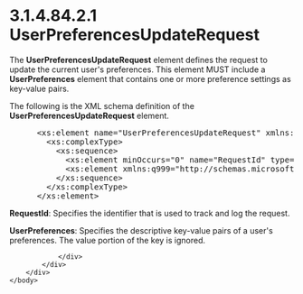 <html dir="LTR" xmlns:mshelp="http://msdn.microsoft.com/mshelp" xmlns:ddue="http://ddue.schemas.microsoft.com/authoring/2003/5" xmlns:xlink="http://www.w3.org/1999/xlink" xmlns:tool="http://www.microsoft.com/tooltip">
    <head>
        <meta http-equiv="Content-Type" content="text/html; CHARSET=utf-8"></meta>
        <meta name="save" content="history"></meta>
        <title>3.1.4.84.2.1 UserPreferencesUpdateRequest</title>
        <xml>
            <mshelp:toctitle title="3.1.4.84.2.1 UserPreferencesUpdateRequest"></mshelp:toctitle>
            <mshelp:rltitle title="[MS-SSMDSWS-15]: UserPreferencesUpdateRequest"></mshelp:rltitle>
            <mshelp:keyword index="A" term="0f7bfad5-3215-4b06-9983-97d78dd50c34"></mshelp:keyword>
            <mshelp:attr name="DCSext.ContentType" value="open specification"></mshelp:attr>
            <mshelp:attr name="AssetID" value="0f7bfad5-3215-4b06-9983-97d78dd50c34"></mshelp:attr>
            <mshelp:attr name="TopicType" value="kbRef"></mshelp:attr>
            <mshelp:attr name="DCSext.Title" value="[MS-SSMDSWS-15]: UserPreferencesUpdateRequest" />
        </xml>
    </head>
    <body>
        <div id="header">
            <h1 class="heading">3.1.4.84.2.1 UserPreferencesUpdateRequest</h1>
        </div>
        <div id="mainSection">
            <div id="mainBody">
                <div id="allHistory" class="saveHistory"></div>
                <div id="sectionSection0" class="section" name="collapseableSection">
                    

<p>The <b>UserPreferencesUpdateRequest</b> element defines the
request to update the current user's preferences. This element MUST include a <b>UserPreferences</b>
element that contains one or more preference settings as key-value pairs.</p>

<p>The following is the XML schema definition of the <b>UserPreferencesUpdateRequest</b>
element.</p>

<dl>
<dd>
<div><pre> &lt;xs:element name=&quot;UserPreferencesUpdateRequest&quot; xmlns:xs=&quot;http://www.w3.org/2001/XMLSchema&quot;&gt;
   &lt;xs:complexType&gt;
     &lt;xs:sequence&gt;
       &lt;xs:element minOccurs=&quot;0&quot; name=&quot;RequestId&quot; type=&quot;ser:guid&quot; /&gt;
       &lt;xs:element xmlns:q999=&quot;http://schemas.microsoft.com/2003/10/Serialization/Arrays&quot; minOccurs=&quot;0&quot; name=&quot;UserPreferences&quot; nillable=&quot;true&quot; type=&quot;q999:ArrayOfKeyValueOfstringstring&quot; /&gt;
     &lt;/xs:sequence&gt;
   &lt;/xs:complexType&gt;
 &lt;/xs:element&gt;
</pre></div>
</dd></dl>

<p><b>RequestId</b>: Specifies the identifier that is
used to track and log the request.</p>

<p><b>UserPreferences</b>: Specifies the descriptive
key-value pairs of a user's preferences. The value portion of the key is
ignored.</p>


                </div>
            </div>
        </div>
    </body>
</html>